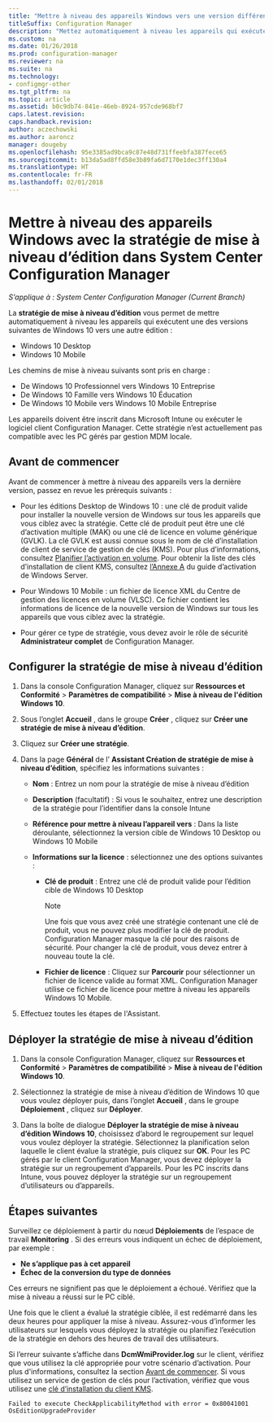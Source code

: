 ```yaml
---
title: "Mettre à niveau des appareils Windows vers une version différente"
titleSuffix: Configuration Manager
description: "Mettez automatiquement à niveau les appareils qui exécutent Windows 10 Desktop ou Windows 10 Mobile vers une autre édition avec Configuration Manager."
ms.custom: na
ms.date: 01/26/2018
ms.prod: configuration-manager
ms.reviewer: na
ms.suite: na
ms.technology:
- configmgr-other
ms.tgt_pltfrm: na
ms.topic: article
ms.assetid: b0c9db74-841e-46eb-8924-957cde968bf7
caps.latest.revision: 
caps.handback.revision: 
author: aczechowski
ms.author: aaroncz
manager: dougeby
ms.openlocfilehash: 95e3385ad9bca9c87e48d731ffeebfa387fece65
ms.sourcegitcommit: b13da5ad8ffd58e3b89fa6d7170e1dec3ff130a4
ms.translationtype: HT
ms.contentlocale: fr-FR
ms.lasthandoff: 02/01/2018
---
```

# <a name="upgrade-windows-devices-with-the-edition-upgrade-policy-in-system-center-configuration-manager"></a>Mettre à niveau des appareils Windows avec la stratégie de mise à niveau d’édition dans System Center Configuration Manager

*S’applique à : System Center Configuration Manager (Current Branch)*


La **stratégie de mise à niveau d’édition** vous permet de mettre automatiquement à niveau les appareils qui exécutent une des versions suivantes de Windows 10 vers une autre édition :

- Windows 10 Desktop
- Windows 10 Mobile

Les chemins de mise à niveau suivants sont pris en charge :

- De Windows 10 Professionnel vers Windows 10 Entreprise
- De Windows 10 Famille vers Windows 10 Éducation
- De Windows 10 Mobile vers Windows 10 Mobile Entreprise

Les appareils doivent être inscrit dans Microsoft Intune ou exécuter le logiciel client Configuration Manager. Cette stratégie n’est actuellement pas compatible avec les PC gérés par gestion MDM locale.

## <a name="before-you-start"></a>Avant de commencer  
 Avant de commencer à mettre à niveau des appareils vers la dernière version, passez en revue les prérequis suivants :  

-   Pour les éditions Desktop de Windows 10 : une clé de produit valide pour installer la nouvelle version de Windows sur tous les appareils que vous ciblez avec la stratégie. Cette clé de produit peut être une clé d’activation multiple (MAK) ou une clé de licence en volume générique (GVLK). La clé GVLK est aussi connue sous le nom de clé d’installation de client de service de gestion de clés (KMS). Pour plus d’informations, consultez [Planifier l’activation en volume](https://docs.microsoft.com/windows/deployment/volume-activation/plan-for-volume-activation-client). Pour obtenir la liste des clés d’installation de client KMS, consultez [l’Annexe A](https://docs.microsoft.com/windows-server/get-started/kmsclientkeys) du guide d’activation de Windows Server. <!--496871-->  

-   Pour Windows 10 Mobile : un fichier de licence XML du Centre de gestion des licences en volume (VLSC). Ce fichier contient les informations de licence de la nouvelle version de Windows sur tous les appareils que vous ciblez avec la stratégie.

- Pour gérer ce type de stratégie, vous devez avoir le rôle de sécurité **Administrateur complet** de Configuration Manager.

## <a name="configure-the-edition-upgrade-policy"></a>Configurer la stratégie de mise à niveau d’édition  

1.  Dans la console Configuration Manager, cliquez sur **Ressources et Conformité** > **Paramètres de compatibilité** > **Mise à niveau de l'édition Windows 10**.  

3.  Sous l’onglet **Accueil** , dans le groupe **Créer** , cliquez sur **Créer une stratégie de mise à niveau d’édition**.  

4.  Cliquez sur **Créer une stratégie**.  

5.  Dans la page **Général** de l’ **Assistant Création de stratégie de mise à niveau d’édition**, spécifiez les informations suivantes :  

    -   **Nom** : Entrez un nom pour la stratégie de mise à niveau d’édition  

    -   **Description** (facultatif) : Si vous le souhaitez, entrez une description de la stratégie pour l’identifier dans la console Intune  

    -   **Référence pour mettre à niveau l’appareil vers** : Dans la liste déroulante, sélectionnez la version cible de Windows 10 Desktop ou Windows 10 Mobile  

    -   **Informations sur la licence** : sélectionnez une des options suivantes :  

        -   **Clé de produit** : Entrez une clé de produit valide pour l’édition cible de Windows 10 Desktop  

            > [!NOTE]  
            >  Une fois que vous avez créé une stratégie contenant une clé de produit, vous ne pouvez plus modifier la clé de produit. Configuration Manager masque la clé pour des raisons de sécurité. Pour changer la clé de produit, vous devez entrer à nouveau toute la clé.  

        -   **Fichier de licence** : Cliquez sur **Parcourir** pour sélectionner un fichier de licence valide au format XML. Configuration Manager utilise ce fichier de licence pour mettre à niveau les appareils Windows 10 Mobile.  

6.  Effectuez toutes les étapes de l'Assistant.  


## <a name="deploy-the-edition-upgrade-policy"></a>Déployer la stratégie de mise à niveau d’édition  

1.  Dans la console Configuration Manager, cliquez sur **Ressources et Conformité** > **Paramètres de compatibilité** > **Mise à niveau de l'édition Windows 10**.  

3.  Sélectionnez la stratégie de mise à niveau d’édition de Windows 10 que vous voulez déployer puis, dans l’onglet **Accueil** , dans le groupe **Déploiement** , cliquez sur **Déployer**.  

4.  Dans la boîte de dialogue **Déployer la stratégie de mise à niveau d’édition Windows 10**, choisissez d’abord le regroupement sur lequel vous voulez déployer la stratégie. Sélectionnez la planification selon laquelle le client évalue la stratégie, puis cliquez sur **OK**. Pour les PC gérés par le client Configuration Manager, vous devez déployer la stratégie sur un regroupement d’appareils. Pour les PC inscrits dans Intune, vous pouvez déployer la stratégie sur un regroupement d’utilisateurs ou d’appareils. 



## <a name="next-steps"></a>Étapes suivantes

Surveillez ce déploiement à partir du nœud **Déploiements** de l’espace de travail **Monitoring** . Si des erreurs vous indiquent un échec de déploiement, par exemple :
- **Ne s’applique pas à cet appareil**
- **Échec de la conversion du type de données**

Ces erreurs ne signifient pas que le déploiement a échoué. Vérifiez que la mise à niveau a réussi sur le PC ciblé.

Une fois que le client a évalué la stratégie ciblée, il est redémarré dans les deux heures pour appliquer la mise à niveau. Assurez-vous d’informer les utilisateurs sur lesquels vous déployez la stratégie ou planifiez l’exécution de la stratégie en dehors des heures de travail des utilisateurs.

Si l’erreur suivante s’affiche dans **DcmWmiProvider.log** sur le client, vérifiez que vous utilisez la clé appropriée pour votre scénario d’activation. Pour plus d'informations, consultez la section [Avant de commencer](#before-you-start). Si vous utilisez un service de gestion de clés pour l’activation, vérifiez que vous utilisez une [clé d’installation du client KMS](https://docs.microsoft.com/windows-server/get-started/kmsclientkeys).  <!-- 496871 -->   

`Failed to execute CheckApplicabilityMethod with error = 0x80041001 OsEditionUpgradeProvider`

